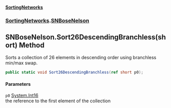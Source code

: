 #### [SortingNetworks](index.md 'index')
### [SortingNetworks](SortingNetworks.md 'SortingNetworks').[SNBoseNelson](SortingNetworks_SNBoseNelson.md 'SortingNetworks.SNBoseNelson')
## SNBoseNelson.Sort26DescendingBranchless(short) Method
Sorts a collection of 26 elements in descending order using branchless min/max swap.  
```csharp
public static void Sort26DescendingBranchless(ref short p0);
```
#### Parameters
<a name='SortingNetworks_SNBoseNelson_Sort26DescendingBranchless(short)_p0'></a>
`p0` [System.Int16](https://docs.microsoft.com/en-us/dotnet/api/System.Int16 'System.Int16')  
the reference to the first element of the collection
  
